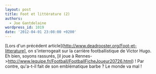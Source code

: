 ```yaml
---
layout: post
title: Foot et littérature (2)
authors:
  - Joe Gantdelaine
wordpress_id: 1019
date: '2012-04-01 23:08:00 +0200'
---
```

[Lors d'un précédent article](http://www.deadrooster.org/Foot-et-litterature], on s'interrogeait sur la carrière footballistique de Victor Hugo. Eh bien, soyons rassurés, [il joue à Rennes->http://www.lequipe.fr/Football/FootballFicheJoueur20726.html) ! Par contre, qu'a-t-il fait de son emblématique barbe ? Le monde va mal !
